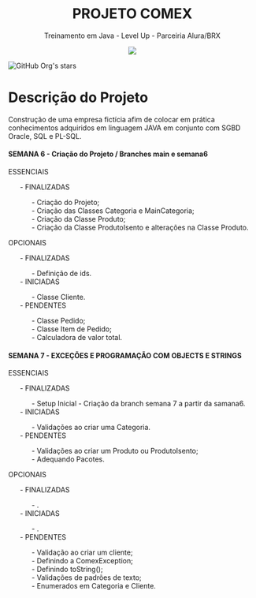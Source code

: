 <h1 align="center"> PROJETO COMEX </h1>

<p align="center">Treinamento em Java - Level Up - Parceiria Alura/BRX</p>

<p align="center">
<img src="http://img.shields.io/static/v1?label=STATUS&message=EM%20DESENVOLVIMENTO&color=GREEN&style=for-the-badge"/>
</p>

![GitHub Org's stars](https://img.shields.io/github/stars/leandro-molinari?style=social)

<h1>Descrição do Projeto</h1>

Construção de uma empresa fictícia afim de colocar em prática conhecimentos adquiridos em linguagem JAVA em conjunto com SGBD Oracle, SQL e PL-SQL.

<h4>SEMANA 6 - Criação do Projeto / Branches main e semana6</h4>
<p>
ESSENCIAIS</p>
<ul>
	- FINALIZADAS<br/>
	<ul>
		- Criação do Projeto;<br/>
    - Criação das Classes Categoria e MainCategoria;<br/>
    - Criação da Classe Produto;<br/>
    - Criação da Classe ProdutoIsento e alterações na Classe Produto.</ul>
</ul>
OPCIONAIS<br/>
 <ul>
	- FINALIZADAS<br/>
	<ul>
		- Definição de ids.
	</ul>
	- INICIADAS<br/>
	<ul>
		- Classe Cliente.
	</ul>
	- PENDENTES<br/>
	<ul>
		- Classe Pedido;<br/>
    - Classe Item de Pedido;<br/>
		- Calculadora de valor total.
	</ul>
	</ul>
  <h4>SEMANA 7 - EXCEÇÕES E PROGRAMAÇÃO COM OBJECTS E STRINGS</h4>
<p>
<p>ESSENCIAIS</p>
<ul>
	- FINALIZADAS<br/>
	<ul>
		- Setup Inicial - Criação da branch semana 7 a partir da samana6.<br/>
  </ul>
	- INICIADAS<br/>
	<ul>
    - Validações ao criar uma Categoria.<br/>
  </ul>
	- PENDENTES<br/>
	<ul>
    - Validações ao criar um Produto ou ProdutoIsento;<br/>
    - Adequando Pacotes.</ul>
</ul>
OPCIONAIS<br/>
 <ul>
	- FINALIZADAS<br/>
	<ul>
		- .
	</ul>
	- INICIADAS<br/>
	<ul>
		- .
	</ul>
	- PENDENTES<br/>
	<ul>
		- Validação ao criar um cliente;<br/>
    - Definindo a ComexException;<br/>
		- Definindo toString();<br/>
    - Validações de padrões de texto;<br/>
    - Enumerados em Categoria e Cliente.
	</ul>
	</ul>
